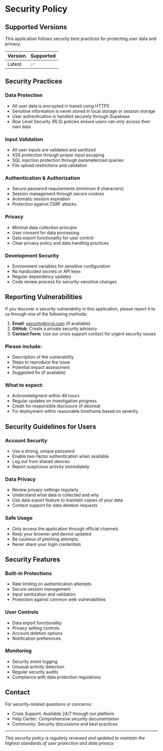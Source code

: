 
# Security Policy

## Supported Versions

This application follows security best practices for protecting user data and privacy.

| Version | Supported          |
| ------- | ------------------ |
| Latest  | :white_check_mark: |

## Security Practices

### Data Protection
- All user data is encrypted in transit using HTTPS
- Sensitive information is never stored in local storage or session storage
- User authentication is handled securely through Supabase
- Row Level Security (RLS) policies ensure users can only access their own data

### Input Validation
- All user inputs are validated and sanitized
- XSS protection through proper input escaping
- SQL injection protection through parameterized queries
- File upload restrictions and validation

### Authentication & Authorization
- Secure password requirements (minimum 8 characters)
- Session management through secure cookies
- Automatic session expiration
- Protection against CSRF attacks

### Privacy
- Minimal data collection principle
- User consent for data processing
- Data export functionality for user control
- Clear privacy policy and data handling practices

### Development Security
- Environment variables for sensitive configuration
- No hardcoded secrets or API keys
- Regular dependency updates
- Code review process for security-sensitive changes

## Reporting Vulnerabilities

If you discover a security vulnerability in this application, please report it to us through one of the following methods:

1. **Email**: security@nrvii.com (if available)
2. **GitHub**: Create a private security advisory
3. **Contact Form**: Use our crisis support contact for urgent security issues

### Please include:
- Description of the vulnerability
- Steps to reproduce the issue
- Potential impact assessment
- Suggested fix (if available)

### What to expect:
- Acknowledgment within 48 hours
- Regular updates on investigation progress
- Credit for responsible disclosure (if desired)
- Fix deployment within reasonable timeframe based on severity

## Security Guidelines for Users

### Account Security
- Use a strong, unique password
- Enable two-factor authentication when available
- Log out from shared devices
- Report suspicious activity immediately

### Data Privacy
- Review privacy settings regularly
- Understand what data is collected and why
- Use data export feature to maintain copies of your data
- Contact support for data deletion requests

### Safe Usage
- Only access the application through official channels
- Keep your browser and device updated
- Be cautious of phishing attempts
- Never share your login credentials

## Security Features

### Built-in Protections
- Rate limiting on authentication attempts
- Secure session management
- Input sanitization and validation
- Protection against common web vulnerabilities

### User Controls
- Data export functionality
- Privacy setting controls
- Account deletion options
- Notification preferences

### Monitoring
- Security event logging
- Unusual activity detection
- Regular security audits
- Compliance with data protection regulations

## Contact

For security-related questions or concerns:
- Crisis Support: Available 24/7 through our platform
- Help Center: Comprehensive security documentation
- Community: Security discussions and best practices

---

*This security policy is regularly reviewed and updated to maintain the highest standards of user protection and data privacy.*

